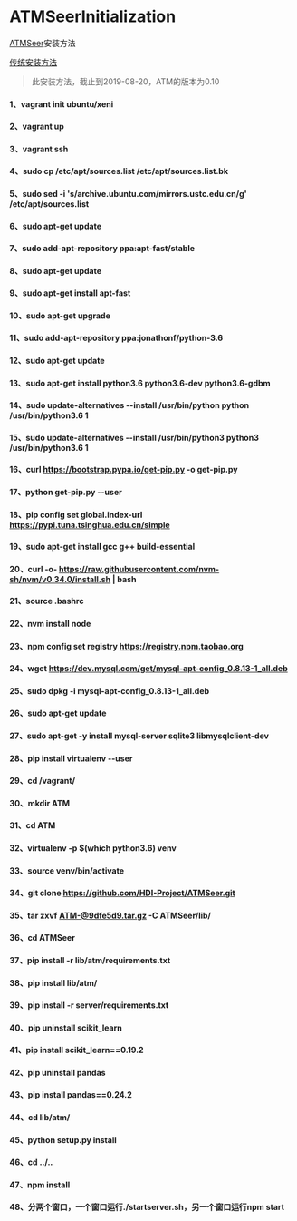 # ATMSeerInitialization

[ATMSeer](https://github.com/HDI-Project/ATMSeer)安装方法

[传统安装方法](./Normal.md)

> 此安装方法，截止到2019-08-20，ATM的版本为0.10

#### 1、vagrant init ubuntu/xeni

#### 2、vagrant up

#### 3、vagrant ssh

#### 4、sudo cp /etc/apt/sources.list /etc/apt/sources.list.bk

#### 5、sudo sed -i 's/archive.ubuntu.com/mirrors.ustc.edu.cn/g' /etc/apt/sources.list

#### 6、sudo apt-get update

#### 7、sudo add-apt-repository ppa:apt-fast/stable

#### 8、sudo apt-get update

#### 9、sudo apt-get install apt-fast

#### 10、sudo apt-get upgrade

#### 11、sudo add-apt-repository ppa:jonathonf/python-3.6

#### 12、sudo apt-get update

#### 13、sudo apt-get install python3.6 python3.6-dev python3.6-gdbm

#### 14、sudo update-alternatives --install /usr/bin/python python /usr/bin/python3.6 1

#### 15、sudo update-alternatives --install /usr/bin/python3 python3 /usr/bin/python3.6 1

#### 16、curl https://bootstrap.pypa.io/get-pip.py -o get-pip.py

#### 17、python get-pip.py --user

#### 18、pip config set global.index-url https://pypi.tuna.tsinghua.edu.cn/simple

#### 19、sudo apt-get install gcc g++ build-essential

#### 20、curl -o- https://raw.githubusercontent.com/nvm-sh/nvm/v0.34.0/install.sh | bash

#### 21、source .bashrc

#### 22、nvm install node

#### 23、npm config set registry https://registry.npm.taobao.org

#### 24、wget https://dev.mysql.com/get/mysql-apt-config_0.8.13-1_all.deb

#### 25、sudo dpkg -i mysql-apt-config_0.8.13-1_all.deb

#### 26、sudo apt-get update

#### 27、sudo apt-get -y install mysql-server sqlite3 libmysqlclient-dev

#### 28、pip install virtualenv --user

#### 29、cd /vagrant/

#### 30、mkdir ATM

#### 31、cd ATM

#### 32、virtualenv -p $(which python3.6) venv

#### 33、source venv/bin/activate

#### 34、git clone https://github.com/HDI-Project/ATMSeer.git

#### 35、tar zxvf ATM-@9dfe5d9.tar.gz -C ATMSeer/lib/

#### 36、cd ATMSeer

#### 37、pip install -r lib/atm/requirements.txt

#### 38、pip install lib/atm/

#### 39、pip install -r server/requirements.txt

#### 40、pip uninstall scikit_learn

#### 41、pip install scikit_learn==0.19.2

#### 42、pip uninstall pandas

#### 43、pip install pandas==0.24.2

#### 44、cd lib/atm/

#### 45、python setup.py install

#### 46、cd ../..

#### 47、npm install

#### 48、分两个窗口，一个窗口运行./startserver.sh，另一个窗口运行npm start
